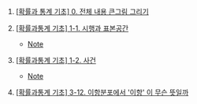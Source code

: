 1. [[확률과 통계 기초] 0. 전체 내용 큰그림 그리기](https://youtu.be/xDaUQjUr0ZM)

2. [[확률과통계 기초] 1-1. 시행과 표본공간](https://youtu.be/IzszyxQqZ98?list=PLmljWRabIwWBNjA5e6-qOVeB4BaY0Sima)
    - [Note](./Note/1_1_시행과_표본공간.md)

3. [[확률과통계 기초] 1-2. 사건](https://youtu.be/a1Z0bt-Ahu8?list=PLmljWRabIwWBNjA5e6-qOVeB4BaY0Sima)
    - [Note](./Note/1_2_사건.md)

4. [[확률과통계 기초] 3-12. 이항분포에서 '이항' 이 무슨 뜻일까 ](https://youtu.be/VW5aDYBEjxk?si=sQoDNdA7nhxp_sLN)